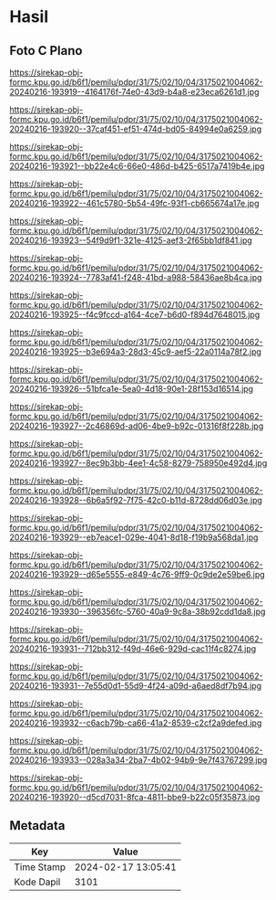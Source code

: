 # Hasil

## Foto C Plano

https://sirekap-obj-formc.kpu.go.id/b6f1/pemilu/pdpr/31/75/02/10/04/3175021004062-20240216-193919--4164176f-74e0-43d9-b4a8-e23eca6261d1.jpg

https://sirekap-obj-formc.kpu.go.id/b6f1/pemilu/pdpr/31/75/02/10/04/3175021004062-20240216-193920--37caf451-ef51-474d-bd05-84994e0a6259.jpg

https://sirekap-obj-formc.kpu.go.id/b6f1/pemilu/pdpr/31/75/02/10/04/3175021004062-20240216-193921--bb22e4c6-66e0-486d-b425-6517a7419b4e.jpg

https://sirekap-obj-formc.kpu.go.id/b6f1/pemilu/pdpr/31/75/02/10/04/3175021004062-20240216-193922--461c5780-5b54-49fc-93f1-cb665674a17e.jpg

https://sirekap-obj-formc.kpu.go.id/b6f1/pemilu/pdpr/31/75/02/10/04/3175021004062-20240216-193923--54f9d9f1-321e-4125-aef3-2f65bb1df841.jpg

https://sirekap-obj-formc.kpu.go.id/b6f1/pemilu/pdpr/31/75/02/10/04/3175021004062-20240216-193924--7783af41-f248-41bd-a988-58436ae8b4ca.jpg

https://sirekap-obj-formc.kpu.go.id/b6f1/pemilu/pdpr/31/75/02/10/04/3175021004062-20240216-193925--f4c9fccd-a164-4ce7-b6d0-f894d7648015.jpg

https://sirekap-obj-formc.kpu.go.id/b6f1/pemilu/pdpr/31/75/02/10/04/3175021004062-20240216-193925--b3e694a3-28d3-45c9-aef5-22a0114a78f2.jpg

https://sirekap-obj-formc.kpu.go.id/b6f1/pemilu/pdpr/31/75/02/10/04/3175021004062-20240216-193926--51bfca1e-5ea0-4d18-90e1-28f153d16514.jpg

https://sirekap-obj-formc.kpu.go.id/b6f1/pemilu/pdpr/31/75/02/10/04/3175021004062-20240216-193927--2c46869d-ad06-4be9-b92c-01316f8f228b.jpg

https://sirekap-obj-formc.kpu.go.id/b6f1/pemilu/pdpr/31/75/02/10/04/3175021004062-20240216-193927--8ec9b3bb-4ee1-4c58-8279-758950e492d4.jpg

https://sirekap-obj-formc.kpu.go.id/b6f1/pemilu/pdpr/31/75/02/10/04/3175021004062-20240216-193928--6b6a5f92-7f75-42c0-b11d-8728dd06d03e.jpg

https://sirekap-obj-formc.kpu.go.id/b6f1/pemilu/pdpr/31/75/02/10/04/3175021004062-20240216-193929--eb7eace1-029e-4041-8d18-f19b9a568da1.jpg

https://sirekap-obj-formc.kpu.go.id/b6f1/pemilu/pdpr/31/75/02/10/04/3175021004062-20240216-193929--d65e5555-e849-4c76-9ff9-0c9de2e59be6.jpg

https://sirekap-obj-formc.kpu.go.id/b6f1/pemilu/pdpr/31/75/02/10/04/3175021004062-20240216-193930--396356fc-5760-40a9-9c8a-38b92cdd1da8.jpg

https://sirekap-obj-formc.kpu.go.id/b6f1/pemilu/pdpr/31/75/02/10/04/3175021004062-20240216-193931--712bb312-f49d-46e6-929d-cac11f4c8274.jpg

https://sirekap-obj-formc.kpu.go.id/b6f1/pemilu/pdpr/31/75/02/10/04/3175021004062-20240216-193931--7e55d0d1-55d9-4f24-a09d-a6aed8df7b94.jpg

https://sirekap-obj-formc.kpu.go.id/b6f1/pemilu/pdpr/31/75/02/10/04/3175021004062-20240216-193932--c6acb79b-ca66-41a2-8539-c2cf2a9defed.jpg

https://sirekap-obj-formc.kpu.go.id/b6f1/pemilu/pdpr/31/75/02/10/04/3175021004062-20240216-193933--028a3a34-2ba7-4b02-94b9-9e7f43767299.jpg

https://sirekap-obj-formc.kpu.go.id/b6f1/pemilu/pdpr/31/75/02/10/04/3175021004062-20240216-193920--d5cd7031-8fca-4811-bbe9-b22c05f35873.jpg


## Metadata

| Key        | Value               |
| ---------- | ------------------- |
| Time Stamp | 2024-02-17 13:05:41 |
| Kode Dapil | 3101                |



